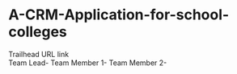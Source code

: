 # A-CRM-Application-for-school-colleges                                                                                                                                                                                                                                                                                                  
Trailhead URL link                                                                                                                                                                                                                                                                         
Team Lead-
Team Member 1-
Team Member 2-
